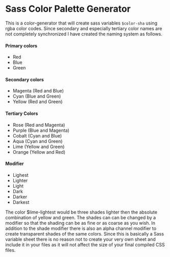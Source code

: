 # Sass Color Palette Generator

This is a color-generator that will create sass variables `$color-sha` using rgba color codes. Since secondary and especially tertiary color names are not completely synchronized I have created the naming system as follows.

#### Primary colors

* Red
* Blue
* Green

#### Secondary colors

* Magenta (Red and Blue)
* Cyan (Blue and Green)
* Yellow (Red and Green)

#### Tertiary Colors

* Rose (Red and Magenta)
* Purple (Blue and Magenta)
* Cobalt (Cyan and Blue)
* Aqua (Cyan and Green)
* Lime (Yellow and Green)
* Orange (Yellow and Red)

#### Modifier

* Lighest
* Lighter
* Light
* Dark
* Darker
* Darkest

The color $lime-lightest would be three shades lighter then the absolute combination of yellow and green. The shades can can be changed by a modifier so that the shading can be as fine or as coarse as you wish. In addition to the shade modifier there is also an alpha channel modifier to create transparent shades of the same colors. Since this is basically a Sass variable sheet there is no reason not to create your very own sheet and include it in your files as it will not affect the size of your final compiled CSS files.
